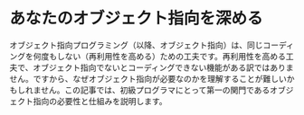 # あなたのオブジェクト指向を深める
オブジェクト指向プログラミング（以降、オブジェクト指向）は、同じコーディングを何度もしない（再利用性を高める）ための工夫です。再利用性を高める工夫で、オブジェクト指向でないとコーディングできない機能がある訳ではありません。ですから、なぜオブジェクト指向が必要なのかを理解することが難しいかもしれません。この記事では、初級プログラマにとって第一の関門であるオブジェクト指向の必要性と仕組みを説明します。
